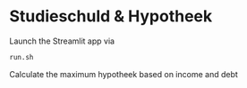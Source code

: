 # Studieschuld & Hypotheek

Launch the Streamlit app via
```bash
run.sh
```

Calculate the maximum hypotheek based on income and debt
